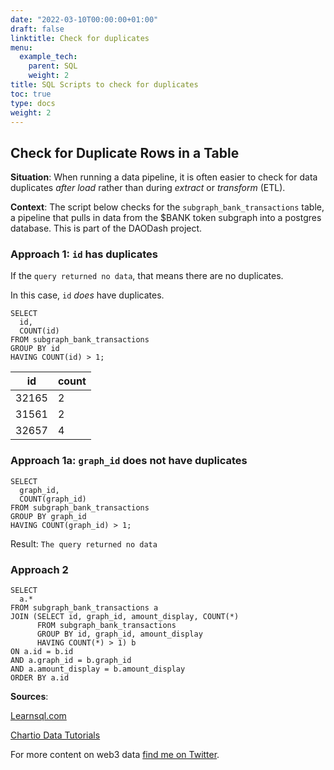 ```yaml
---
date: "2022-03-10T00:00:00+01:00"
draft: false
linktitle: Check for duplicates
menu:
  example_tech:
    parent: SQL
    weight: 2
title: SQL Scripts to check for duplicates
toc: true
type: docs
weight: 2
---
```


## Check for Duplicate Rows in a Table

**Situation**: When running a data pipeline, it is often easier to check for data duplicates *after load* rather than during *extract* or *transform* (ETL).


**Context**: The script below checks for the `subgraph_bank_transactions` table, a pipeline that pulls in data from the $BANK token subgraph into a postgres database. This is part of the DAODash project. 

### Approach 1: `id` has duplicates

If the `query returned no data`, that means there are no duplicates.

In this case, `id` *does* have duplicates.

```{python}
SELECT
  id,
  COUNT(id)
FROM subgraph_bank_transactions 
GROUP BY id
HAVING COUNT(id) > 1;
```

| id    | count |
|-------|-------|
| 32165 | 2     |
| 31561 | 2     |
| 32657 | 4     |


### Approach 1a: `graph_id` does **not** have duplicates

```{python}
SELECT
  graph_id,
  COUNT(graph_id)
FROM subgraph_bank_transactions 
GROUP BY graph_id
HAVING COUNT(graph_id) > 1;
```

Result: `The query returned no data`


### Approach 2

```{python}
SELECT 
  a.*
FROM subgraph_bank_transactions a
JOIN (SELECT id, graph_id, amount_display, COUNT(*)
      FROM subgraph_bank_transactions 
      GROUP BY id, graph_id, amount_display
      HAVING COUNT(*) > 1) b 
ON a.id = b.id
AND a.graph_id = b.graph_id
AND a.amount_display = b.amount_display 
ORDER BY a.id

```


**Sources**:

[Learnsql.com](https://learnsql.com/cookbook/how-to-find-duplicate-rows-in-sql/)

[Chartio Data Tutorials](https://chartio.com/learn/databases/how-to-find-duplicate-values-in-a-sql-table/)



For more content on web3 data [find me on Twitter](https://twitter.com/paulapivat).
